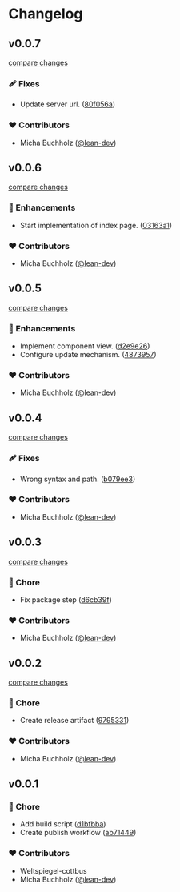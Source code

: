 # Changelog


## v0.0.7

[compare changes](https://github.com/weltspiegel-cottbus/joomla-integration/compare/v0.0.6...v0.0.7)

### 🩹 Fixes

- Update server url. ([80f056a](https://github.com/weltspiegel-cottbus/joomla-integration/commit/80f056a))

### ❤️ Contributors

- Micha Buchholz ([@lean-dev](http://github.com/lean-dev))

## v0.0.6

[compare changes](https://github.com/weltspiegel-cottbus/joomla-integration/compare/v0.0.5...v0.0.6)

### 🚀 Enhancements

- Start implementation of index page. ([03163a1](https://github.com/weltspiegel-cottbus/joomla-integration/commit/03163a1))

### ❤️ Contributors

- Micha Buchholz ([@lean-dev](http://github.com/lean-dev))

## v0.0.5

[compare changes](https://github.com/weltspiegel-cottbus/joomla-integration/compare/v0.0.4...v0.0.5)

### 🚀 Enhancements

- Implement component view. ([d2e9e26](https://github.com/weltspiegel-cottbus/joomla-integration/commit/d2e9e26))
- Configure update mechanism. ([4873957](https://github.com/weltspiegel-cottbus/joomla-integration/commit/4873957))

### ❤️ Contributors

- Micha Buchholz ([@lean-dev](http://github.com/lean-dev))

## v0.0.4

[compare changes](https://github.com/weltspiegel-cottbus/joomla-integration/compare/v0.0.3...v0.0.4)

### 🩹 Fixes

- Wrong syntax and path. ([b079ee3](https://github.com/weltspiegel-cottbus/joomla-integration/commit/b079ee3))

### ❤️ Contributors

- Micha Buchholz ([@lean-dev](http://github.com/lean-dev))

## v0.0.3

[compare changes](https://github.com/weltspiegel-cottbus/joomla-integration/compare/v0.0.2...v0.0.3)

### 🏡 Chore

- Fix package step ([d6cb39f](https://github.com/weltspiegel-cottbus/joomla-integration/commit/d6cb39f))

### ❤️ Contributors

- Micha Buchholz ([@lean-dev](http://github.com/lean-dev))

## v0.0.2

[compare changes](https://github.com/weltspiegel-cottbus/joomla-integration/compare/v0.0.1...v0.0.2)

### 🏡 Chore

- Create release artifact ([9795331](https://github.com/weltspiegel-cottbus/joomla-integration/commit/9795331))

### ❤️ Contributors

- Micha Buchholz ([@lean-dev](http://github.com/lean-dev))

## v0.0.1


### 🏡 Chore

- Add build script ([d1bfbba](https://github.com/weltspiegel-cottbus/joomla-integration/commit/d1bfbba))
- Create publish workflow ([ab71449](https://github.com/weltspiegel-cottbus/joomla-integration/commit/ab71449))

### ❤️ Contributors

- Weltspiegel-cottbus 
- Micha Buchholz ([@lean-dev](http://github.com/lean-dev))


